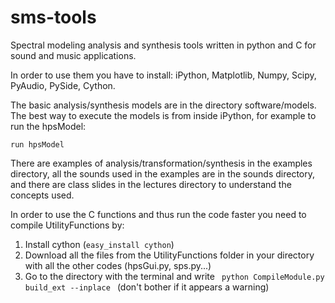 sms-tools
=========

<p>Spectral modeling analysis and synthesis tools written in python and C for sound and music applications.</p>


<p> In order to use them you have to install: iPython, Matplotlib, Numpy, Scipy, PyAudio, PySide, Cython.</p>
</ul>

The basic analysis/synthesis models are in the directory software/models. The best way to execute the models is from inside iPython, for example to run the hpsModel:

<p> <code>run hpsModel</code> </p>

<p>There are examples of analysis/transformation/synthesis in the examples directory, all the sounds used in the examples are in the sounds directory, and there are class slides in the lectures directory to understand the concepts used.</p>

<p>In order to use the C functions and thus run the code faster you need to compile UtilityFunctions by:</p>

<ol>
<li>Install cython (<code>easy_install cython</code>) </li>
<li>Download all the files from the UtilityFunctions folder in your directory with all the other codes (hpsGui.py, sps.py...) </li>
<li>Go to the directory with the terminal and write <code> python CompileModule.py build_ext --inplace </code> (don't bother if it appears a warning) </li>

</ol>





